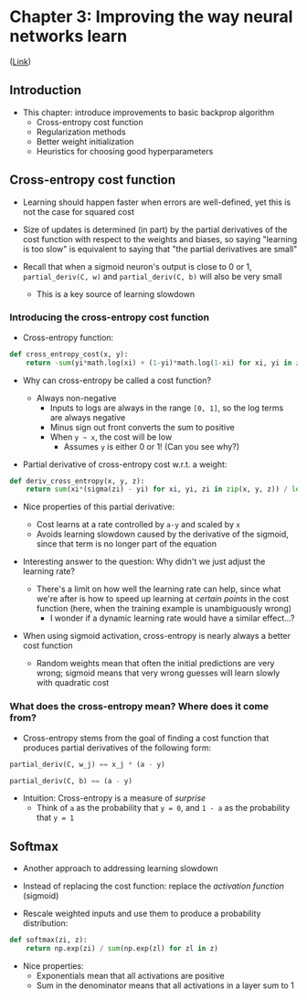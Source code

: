 # Chapter 3: Improving the way neural networks learn

([Link](http://neuralnetworksanddeeplearning.com/chap3.html))

## Introduction

- This chapter: introduce improvements to basic backprop algorithm
    - Cross-entropy cost function
    - Regularization methods
    - Better weight initialization
    - Heuristics for choosing good hyperparameters

## Cross-entropy cost function

- Learning should happen faster when errors are well-defined, yet this is not
  the case for squared cost

- Size of updates is determined (in part) by the partial derivatives of the cost
  function with respect to the weights and biases, so saying "learning is too
  slow" is equivalent to saying that "the partial derivatives are small"

- Recall that when a sigmoid neuron's output is close to 0 or 1,
  `partial_deriv(C, w)` and `partial_deriv(C, b)` will also be very small
    - This is a key source of learning slowdown

### Introducing the cross-entropy cost function

- Cross-entropy function:

```python
def cross_entropy_cost(x, y):
    return -sum(yi*math.log(xi) + (1-yi)*math.log(1-xi) for xi, yi in zip(x, y)) / len(x)
```

- Why can cross-entropy be called a cost function?
    - Always non-negative
        - Inputs to logs are always in the range `[0, 1]`, so the log terms are
          always negative
        - Minus sign out front converts the sum to positive
        - When `y ~ x`, the cost will be low
            - Assumes `y` is either 0 or 1! (Can you see why?)

- Partial derivative of cross-entropy cost w.r.t. a weight:

```python
def deriv_cross_entropy(x, y, z):
    return sum(xi*(sigma(zi) - yi) for xi, yi, zi in zip(x, y, z)) / len(x)
```

- Nice properties of this partial derivative:
    - Cost learns at a rate controlled by `a-y` and scaled by `x`
    - Avoids learning slowdown caused by the derivative of the sigmoid, since
      that term is no longer part of the equation

- Interesting answer to the question: Why didn't we just adjust the learning
  rate?
    - There's a limit on how well the learning rate can help, since what we're
      after is how to speed up learning at _certain points_ in the cost
      function (here, when the training example is unambiguously wrong)
        - I wonder if a dynamic learning rate would have a similar effect...?

- When using sigmoid activation, cross-entropy is nearly always a better cost
  function
    - Random weights mean that often the initial predictions are very wrong;
      sigmoid means that very wrong guesses will learn slowly with quadratic
      cost 

### What does the cross-entropy mean? Where does it come from?

- Cross-entropy stems from the goal of finding a cost function that produces
  partial derivatives of the following form:

```python
partial_deriv(C, w_j) == x_j * (a - y)

partial_deriv(C, b) == (a - y)
```

- Intuition: Cross-entropy is a measure of _surprise_
    - Think of `a` as the probability that `y = 0`, and `1 - a` as the
      probability that `y = 1`

## Softmax

- Another approach to addressing learning slowdown

- Instead of replacing the cost function: replace the _activation function_
  (sigmoid)

- Rescale weighted inputs and use them to produce a probability distribution:

```python
def softmax(zi, z):
    return np.exp(zi) / sum(np.exp(zl) for zl in z)
```

- Nice properties:
    - Exponentials mean that all activations are positive
    - Sum in the denominator means that all activations in a layer sum to 1
